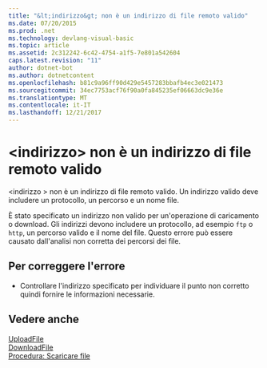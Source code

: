 ```yaml
---
title: "&lt;indirizzo&gt; non è un indirizzo di file remoto valido"
ms.date: 07/20/2015
ms.prod: .net
ms.technology: devlang-visual-basic
ms.topic: article
ms.assetid: 2c312242-6c42-4754-a1f5-7e801a542604
caps.latest.revision: "11"
author: dotnet-bot
ms.author: dotnetcontent
ms.openlocfilehash: b81c9a96ff90d429e5457283bbafb4ec3e021473
ms.sourcegitcommit: 34ec7753acf76f90a0fa845235ef06663dc9e36e
ms.translationtype: MT
ms.contentlocale: it-IT
ms.lasthandoff: 12/21/2017
---
```

# <a name="ltaddressgt-is-not-a-valid-remote-file-address"></a>&lt;indirizzo&gt; non è un indirizzo di file remoto valido
\<indirizzo > non è un indirizzo di file remoto valido. Un indirizzo valido deve includere un protocollo, un percorso e un nome file.  
  
 È stato specificato un indirizzo non valido per un'operazione di caricamento o download. Gli indirizzi devono includere un protocollo, ad esempio `ftp` o `http`, un percorso valido e il nome del file. Questo errore può essere causato dall'analisi non corretta dei percorsi dei file.  
  
## <a name="to-correct-this-error"></a>Per correggere l'errore  
  
-   Controllare l'indirizzo specificato per individuare il punto non corretto quindi fornire le informazioni necessarie.  
  
## <a name="see-also"></a>Vedere anche  
 [UploadFile](xref:Microsoft.VisualBasic.Devices.Network.UploadFile%2A)  
 [DownloadFile](xref:Microsoft.VisualBasic.Devices.Network.DownloadFile%2A)  
 [Procedura: Scaricare file](../../visual-basic/developing-apps/programming/computer-resources/how-to-download-a-file.md)  

